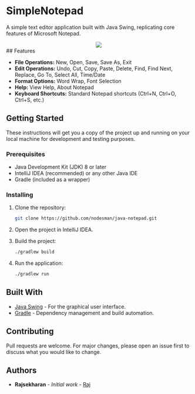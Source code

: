 # SimpleNotepad

A simple text editor application built with Java Swing, replicating core features of Microsoft Notepad.

<center>
<img src="https://raw.githubusercontent.com/nodesman/java-notepad/resources/resources/dist/screenshot.png">
</center>
## Features

*   **File Operations:** New, Open, Save, Save As, Exit
*   **Edit Operations:** Undo, Cut, Copy, Paste, Delete, Find, Find Next, Replace, Go To, Select All, Time/Date
*   **Format Options:** Word Wrap, Font Selection
*   **Help:** View Help, About Notepad
*   **Keyboard Shortcuts:** Standard Notepad shortcuts (Ctrl+N, Ctrl+O, Ctrl+S, etc.)

## Getting Started

These instructions will get you a copy of the project up and running on your local machine for development and testing purposes.

### Prerequisites

*   Java Development Kit (JDK) 8 or later
*   IntelliJ IDEA (recommended) or any other Java IDE
*   Gradle (included as a wrapper)

### Installing

1.  Clone the repository:

    ```bash
    git clone https://github.com/nodesman/java-notepad.git
    ```

2.  Open the project in IntelliJ IDEA.

3.  Build the project:

    ```bash
    ./gradlew build
    ```

4.  Run the application:

    ```bash
    ./gradlew run
    ```

## Built With

*   [Java Swing](https://docs.oracle.com/javase/tutorial/uiswing/) - For the graphical user interface.
*   [Gradle](https://gradle.org/) - Dependency management and build automation.


## Contributing


Pull requests are welcome. For major changes, please open an issue first
to discuss what you would like to change.

## Authors


* **Rajsekharan** - *Initial work* - [Raj](https://github.com/nodesman)

